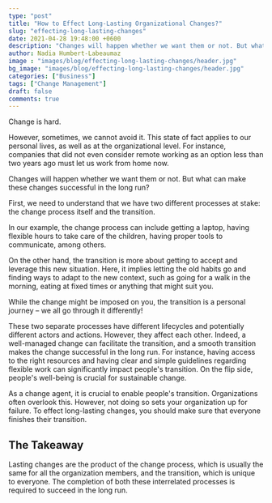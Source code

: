 ```yaml
---
type: "post"
title: "How to Effect Long-Lasting Organizational Changes?"
slug: "effecting-long-lasting-changes"
date: 2021-04-28 19:48:00 +0600
description: "Changes will happen whether we want them or not. But what can make these changes successful in the long run?"
author: Nadia Humbert-Labeaumaz
image : "images/blog/effecting-long-lasting-changes/header.jpg"
bg_image: "images/blog/effecting-long-lasting-changes/header.jpg"
categories: ["Business"]
tags: ["Change Management"]
draft: false
comments: true
---
```


Change is hard.

However, sometimes, we cannot avoid it. This state of fact applies to our personal lives, as well as at the organizational level. For instance, companies that did not even consider remote working as an option less than two years ago must let us work from home now.

Changes will happen whether we want them or not. But what can make these changes successful in the long run?

<!--more-->

First, we need to understand that we have two different processes at stake: the change process itself and the transition.

In our example, the change process can include getting a laptop, having flexible hours to take care of the children, having proper tools to communicate, among others.

On the other hand, the transition is more about getting to accept and leverage this new situation. Here, it implies letting the old habits go and finding ways to adapt to the new context, such as going for a walk in the morning, eating at fixed times or anything that might suit you.

While the change might be imposed on you, the transition is a personal journey – we all go through it differently!

These two separate processes have different lifecycles and potentially different actors and actions. However, they affect each other. Indeed, a well-managed change can facilitate the transition, and a smooth transition makes the change successful in the long run. For instance, having access to the right resources and having clear and simple guidelines regarding flexible work can significantly impact people's transition. On the flip side, people's well-being is crucial for sustainable change.   

As a change agent, it is crucial to enable people's transition. Organizations often overlook this. However, not doing so sets your organization up for failure. To effect long-lasting changes, you should make sure that everyone finishes their transition.

## The Takeaway
Lasting changes are the product of the change process, which is usually the same for all the organization members, and the transition, which is unique to everyone. The completion of both these interrelated processes is required to succeed in the long run.
